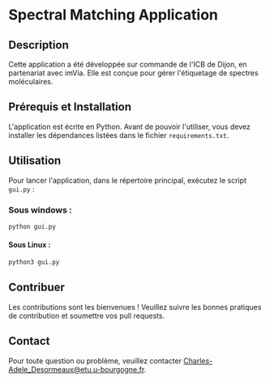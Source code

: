 # Spectral Matching Application

## Description

Cette application a été développée sur commande de l'ICB de Dijon, en partenariat avec imVia. Elle est conçue pour gérer l'étiquetage de spectres moléculaires.

## Prérequis et Installation

L'application est écrite en Python. Avant de pouvoir l'utiliser, vous devez installer les dépendances listées dans le fichier `requirements.txt`.

## Utilisation

Pour lancer l'application, dans le répertoire principal, exécutez le script `gui.py` :

### Sous windows :
```bash
python gui.py
```
#### Sous Linux :
```bash
python3 gui.py
```

## Contribuer

Les contributions sont les bienvenues ! Veuillez suivre les bonnes pratiques de contribution et soumettre vos pull requests.

## Contact

Pour toute question ou problème, veuillez contacter Charles-Adele_Desormeaux@etu.u-bourgogne.fr.
